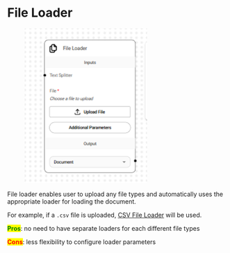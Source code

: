 # File Loader

<figure><img src="../../../.gitbook/assets/image (1) (1) (1) (1) (1) (1) (1) (1) (1).png" alt="" width="282"><figcaption></figcaption></figure>

File loader enables user to upload any file types and automatically uses the appropriate loader for loading the document.

For example, if a `.csv` file is uploaded, [CSV File Loader](csv-file.md) will be used.

<mark style="color:green;">**Pros**</mark>: no need to have separate loaders for each different file types

<mark style="color:red;">**Cons**</mark>: less flexibility to configure loader parameters
